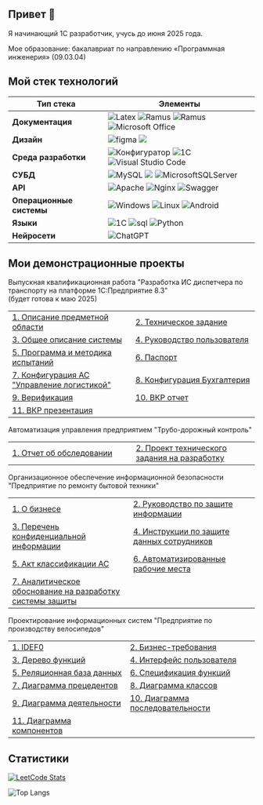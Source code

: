 ## Привет 👋
Я начинающий 1С разработчик, учусь до июня 2025 года[]().
<!---

Я 1С разработчик, в настоящее работаю в ["Опти-Софт"](https://www.opti-soft.ru/)

Моё резюме: [hh.ru]()

Мои электронная почта: [nikitagordeev10@yandex.ru](mailto:nikitagordeev10@yandex.ru)
-->
Мое образование: бакалавриат по направлению «Программная инженерия» (09.03.04)

## Мой стек технологий

| Тип стека | Элементы |
| ---------- | -------- |
| **Документация** |  ![Latex](https://img.shields.io/badge/-latex-gray?style=for-the-badge&logo=latex&logoColor=white) ![Ramus](https://img.shields.io/badge/-ramus-gray?style=for-the-badge&logo=ramus&logoColor=white) ![Ramus](https://img.shields.io/badge/-miro-gray?style=for-the-badge&logo=MIRO&logoColor=white) ![Microsoft Office](https://img.shields.io/badge/Microsoft_Office-gray?style=for-the-badge&logo=microsoft-office&logoColor=white) | 
| **Дизайн** | ![figma](https://img.shields.io/badge/-figma-gray?style=for-the-badge&logo=figma&logoColor=white) ![](https://img.shields.io/badge/adobe%20photoshop%20-gray.svg?&style=for-the-badge&logo=adobe%20photoshop&logoColor=white) |
| **Среда разработки** | ![Конфигуратор ](https://img.shields.io/badge/-Конфигуратор-gray?style=for-the-badge&logo=Конфигуратор&logoColor=white) ![1C](https://img.shields.io/badge/-1С:EDT-gray?style=for-the-badge&logo=1С:EDT&logoColor=white) ![Visual Studio Code](https://img.shields.io/badge/Visual%20Studio%20Code-gray.svg?style=for-the-badge&logo=visual-studio-code&logoColor=white)  |
| **СУБД** |  ![MySQL](https://img.shields.io/badge/mysql-gray.svg?style=for-the-badge&logo=mysql&logoColor=white) ![](https://img.shields.io/badge/PostgreSQL-gray?style=for-the-badge&logo=postgresql&logoColor=white) ![MicrosoftSQLServer](https://img.shields.io/badge/Microsoft%20SQL%20Server-gray?style=for-the-badge&logo=microsoft%20sql%20server&logoColor=white) |
| **API** |  ![Apache](https://img.shields.io/badge/apache-gray.svg?style=for-the-badge&logo=apache&logoColor=white) ![Nginx](https://img.shields.io/badge/nginx-gray.svg?style=for-the-badge&logo=nginx&logoColor=white) ![Swagger](https://img.shields.io/badge/-Swagger-gray?style=for-the-badge&logo=Swagger&logoColor=white)  | 
| **Операционные системы** | ![Windows](https://img.shields.io/badge/Windows-gray?style=for-the-badge&logo=Windows&logoColor=white) ![Linux](https://img.shields.io/badge/Linux-gray?style=for-the-badge&logo=linux&logoColor=white) ![Android](https://img.shields.io/badge/Android-gray?style=for-the-badge&logo=android&logoColor=white) |
| **Языки** | ![1C](https://img.shields.io/badge/-1C-gray?style=for-the-badge&logo=1C&logoColor=white) ![sql](https://img.shields.io/badge/-sql-gray?style=for-the-badge&logo=sql&logoColor=white) ![Python](https://img.shields.io/badge/python-gray?style=for-the-badge&logo=python&logoColor=white)|
| **Нейросети** | ![ChatGPT](https://img.shields.io/badge/chatGPT-gray?style=for-the-badge&logo=openai&logoColor=white)|



## Мои демонстрационные проекты

Выпускная квалификационная работа "Разработка ИС диспетчера по транспорту на платформе 1С:Предприятие 8.3"\
(будет готова к маю 2025)
<table>
  <tr>
    <td width="300"><a href="https://github.com/nikitagordeev10/petrsu-software-standardization-001-domain-mode">1. Описание предметной области</a></td>
    <td width="300"><a href="https://github.com/nikitagordeev10/petrsu-software-standardization-002-technical-task">2. Техническое задание</a></td>
  </tr>
  <tr>
    <td width="300"><a href="https://github.com/nikitagordeev10/petrsu-software-standardization-003-general-system-description">3. Общее описание системы</a></td>
    <td width="300"><a href="https://github.com/nikitagordeev10/petrsu-software-standardization-004-user-manual">4. Руководство пользователя</a></td>
  </tr>
  <tr>
    <td width="300"><a href="https://github.com/nikitagordeev10/petrsu-software-standardization-005-test-program">5. Программа и методика испытаний</a></td>
    <td width="300"><a href="https://github.com/nikitagordeev10/petrsu-software-standardization-006-program-passport">6. Паспорт</a></td>
  </tr>
    <tr>
    <td width="300"><a href="https://github.com/nikitagordeev10/petrsu-final-qualification-work-001-dispatcher-information-system">7. Конфигурация АС "Управление логистикой"</a></td>
    <td width="300"><a href="https://github.com/nikitagordeev10/petrsu-software-verification">8. Конфигурация Бухгалтерия</a></td>
  </tr>
    <tr>
      <td width="300"><a href="https://github.com/nikitagordeev10/petrsu-final-qualification-work-003-presentation">9. Верификация</a></td>
      <td width="300"><a href="https://github.com/nikitagordeev10/petrsu-final-qualification-work-002-report">10. ВКР отчет</a></td>
  </tr>
  </tr>
    <tr>
    <td width="300"><a href="https://github.com/nikitagordeev10/petrsu-final-qualification-work-003-presentation">11. ВКР презентация</a></td>
  </tr>

</table>

Автоматизация управления предприятием "Трубо-дорожный контроль"
<table>
    <td width="300"><a href="https://github.com/nikitagordeev10/petrsu-automation-enterprise-management-001-survey-report">1. Отчет об обследовании</a></td>
    <td width="300"><a href="https://github.com/nikitagordeev10/petrsu-automation-enterprise-management-002-technical-specifications">2. Проект технического задания на разработку</a></td>
</table>

Организационное обеспечение информационной безопасности "Предприятие по ремонту бытовой техники"
<table>
  <tr>
     <td width="300"><a href="О бизнесе">1. О бизнесе</a></td>
     <td width="300"><a href="Руководство по защите информации">2. Руководство по защите информации</a></td>
  </tr>
      <tr>
     <td width="300"><a href="Перечень конфиденциальной информации">3. Перечень конфиденциальной информации</a></td>
     <td width="300"><a href="https://github.com/nikitagordeev10/petrsu-design-information-systems-004-user-interface">4. Инструкции по защите данных сотрудников</a></td>
  </tr>
      <tr>
     <td width="300"><a href="https://github.com/nikitagordeev10/petrsu-design-information-systems-005-relational-database">5. Акт классификации АС</a></td>
     <td width="300"><a href="https://github.com/nikitagordeev10/petrsu-design-information-systems-006-specification-functions">6. Автоматизированные рабочие места</a></td>
  </tr>
     <td width="300"><a href="https://github.com/nikitagordeev10/petrsu-design-information-systems-007-scenario-diagram">7. Аналитическое обоснование на разработку системы защиты</a></td>
</table>

Проектирование информационных систем "Предприятие по производству велосипедов"
<table>
    <tr>
    <td width="300"><a href="https://github.com/nikitagordeev10/petrsu-design-information-systems-001-idef0">1. IDEF0</a></td>
     <td width="300"><a href="https://github.com/nikitagordeev10/petrsu-design-information-systems-002-business-requirements">2. Бизнес-требования</a></td>
  </tr>
      <tr>
     <td width="300"><a href="https://github.com/nikitagordeev10/petrsu-design-information-systems-003-function-tree">3. Дерево функций</a></td>
     <td width="300"><a href="https://github.com/nikitagordeev10/petrsu-design-information-systems-004-user-interface">4. Интерфейс пользователя</a></td>
  </tr>
      <tr>
     <td width="300"><a href="https://github.com/nikitagordeev10/petrsu-design-information-systems-005-relational-database">5. Реляционная база данных</a></td>
     <td width="300"><a href="https://github.com/nikitagordeev10/petrsu-design-information-systems-006-specification-functions">6. Спецификация функций</a></td>
  </tr>
      <tr>
     <td width="300"><a href="https://github.com/nikitagordeev10/petrsu-design-information-systems-007-scenario-diagram">7. Диаграмма прецедентов</a></td>
     <td width="300"><a href="https://github.com/nikitagordeev10/petrsu-design-information-systems-008-class-diagram">8. Диаграмма классов</a></td>
  </tr>
      <tr>
    <td width="300"><a href="https://github.com/nikitagordeev10/petrsu-design-information-systems-009-activity-diagram">9. Диаграмма деятельности</a></td>
     <td width="300"><a href="https://github.com/nikitagordeev10/petrsu-design-information-systems-010-sequence-diagram">10. Диаграмма последовательности</a></td>
  </tr>
     <td width="300"><a href="https://github.com/nikitagordeev10/petrsu-design-information-systems-011-component-diagram">11. Диаграмма компонентов</a></td>
</table>


## Статистики

[![LeetCode Stats](https://leetcode.card.workers.dev/nikitagordeev10?theme=light)](https://leetcode.com/u/nikitagordeev10/)

![Top Langs](https://github-readme-stats.vercel.app/api/top-langs/?username=nikitagordeev10&langs_count=15&theme=transparent&layout=compact)
